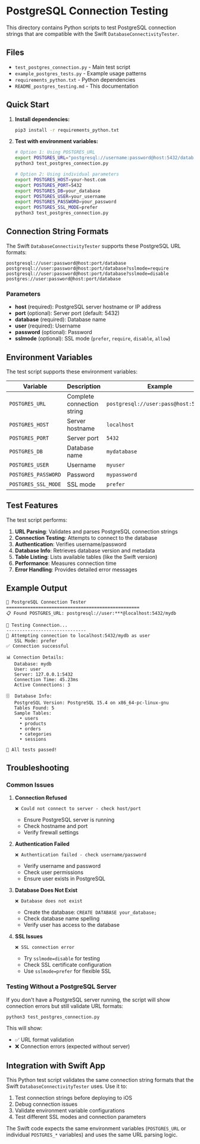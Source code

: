 # PostgreSQL Connection Testing

This directory contains Python scripts to test PostgreSQL connection strings that are compatible with the Swift `DatabaseConnectivityTester`.

## Files

- `test_postgres_connection.py` - Main test script
- `example_postgres_tests.py` - Example usage patterns
- `requirements_python.txt` - Python dependencies
- `README_postgres_testing.md` - This documentation

## Quick Start

1. **Install dependencies:**
   ```bash
   pip3 install -r requirements_python.txt
   ```

2. **Test with environment variables:**
   ```bash
   # Option 1: Using POSTGRES_URL
   export POSTGRES_URL="postgresql://username:password@host:5432/database"
   python3 test_postgres_connection.py
   
   # Option 2: Using individual parameters
   export POSTGRES_HOST=your-host.com
   export POSTGRES_PORT=5432
   export POSTGRES_DB=your_database
   export POSTGRES_USER=your_username
   export POSTGRES_PASSWORD=your_password
   export POSTGRES_SSL_MODE=prefer
   python3 test_postgres_connection.py
   ```

## Connection String Formats

The Swift `DatabaseConnectivityTester` supports these PostgreSQL URL formats:

```
postgresql://user:password@host:port/database
postgresql://user:password@host:port/database?sslmode=require
postgresql://user:password@host:port/database?sslmode=disable
postgres://user:password@host:port/database
```

### Parameters

- **host** (required): PostgreSQL server hostname or IP address
- **port** (optional): Server port (default: 5432)
- **database** (required): Database name
- **user** (required): Username
- **password** (optional): Password
- **sslmode** (optional): SSL mode (`prefer`, `require`, `disable`, `allow`)

## Environment Variables

The test script supports these environment variables:

| Variable | Description | Example |
|----------|-------------|---------|
| `POSTGRES_URL` | Complete connection string | `postgresql://user:pass@host:5432/db` |
| `POSTGRES_HOST` | Server hostname | `localhost` |
| `POSTGRES_PORT` | Server port | `5432` |
| `POSTGRES_DB` | Database name | `mydatabase` |
| `POSTGRES_USER` | Username | `myuser` |
| `POSTGRES_PASSWORD` | Password | `mypassword` |
| `POSTGRES_SSL_MODE` | SSL mode | `prefer` |

## Test Features

The test script performs:

1. **URL Parsing**: Validates and parses PostgreSQL connection strings
2. **Connection Testing**: Attempts to connect to the database
3. **Authentication**: Verifies username/password
4. **Database Info**: Retrieves database version and metadata
5. **Table Listing**: Lists available tables (like the Swift version)
6. **Performance**: Measures connection time
7. **Error Handling**: Provides detailed error messages

## Example Output

```
🚀 PostgreSQL Connection Tester
==================================================
📋 Found POSTGRES_URL: postgresql://user:***@localhost:5432/mydb

🧪 Testing Connection...
------------------------------
🔌 Attempting connection to localhost:5432/mydb as user
   SSL Mode: prefer
✅ Connection successful

📊 Connection Details:
   Database: mydb
   User: user
   Server: 127.0.0.1:5432
   Connection Time: 45.23ms
   Active Connections: 3

🗄️  Database Info:
   PostgreSQL Version: PostgreSQL 15.4 on x86_64-pc-linux-gnu
   Tables Found: 5
   Sample Tables:
     • users
     • products
     • orders
     • categories
     • sessions

🎉 All tests passed!
```

## Troubleshooting

### Common Issues

1. **Connection Refused**
   ```
   ❌ Could not connect to server - check host/port
   ```
   - Ensure PostgreSQL server is running
   - Check hostname and port
   - Verify firewall settings

2. **Authentication Failed**
   ```
   ❌ Authentication failed - check username/password
   ```
   - Verify username and password
   - Check user permissions
   - Ensure user exists in PostgreSQL

3. **Database Does Not Exist**
   ```
   ❌ Database does not exist
   ```
   - Create the database: `CREATE DATABASE your_database;`
   - Check database name spelling
   - Verify user has access to the database

4. **SSL Issues**
   ```
   ❌ SSL connection error
   ```
   - Try `sslmode=disable` for testing
   - Check SSL certificate configuration
   - Use `sslmode=prefer` for flexible SSL

### Testing Without a PostgreSQL Server

If you don't have a PostgreSQL server running, the script will show connection errors but still validate URL formats:

```bash
python3 test_postgres_connection.py
```

This will show:
- ✅ URL format validation
- ❌ Connection errors (expected without server)

## Integration with Swift App

This Python test script validates the same connection string formats that the Swift `DatabaseConnectivityTester` uses. Use it to:

1. Test connection strings before deploying to iOS
2. Debug connection issues
3. Validate environment variable configurations
4. Test different SSL modes and connection parameters

The Swift code expects the same environment variables (`POSTGRES_URL` or individual `POSTGRES_*` variables) and uses the same URL parsing logic.
